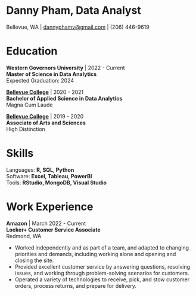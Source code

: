 # Danny Pham, Data Analyst
Bellevue, WA | dannyphamv@gmail.com | (206) 446-9619

# Education
**Western Governors University** | 2022 - Current\
**Master of Science in Data Analytics**\
Expected Graduation: 2024

[**Bellevue College**](https://www.parchment.com/u/award/f09fa9b7a8c7f3d0179370e1d4f0f426) | 2020 - 2021\
**Bachelor of Applied Science in Data Analytics**\
Magna Cum Laude

[**Bellevue College**](https://www.parchment.com/u/award/66c64d4ef35fd87bab5c29b2620075eb) | 2019 - 2020\
**Associate of Arts and Sciences**\
High Distinction

# Skills
Languages: **R, SQL, Python**\
Software: **Excel, Tableau, PowerBI**\
Tools: **RStudio, MongoDB, Visual Studio**

# Work Experience
**Amazon** | March 2022 - Current\
**Locker+ Customer Service Associate**\
Redmond, WA
- Worked independently and as part of a team, and adapted to changing priorities and demands, including working alone and opening and closing the site.
- Provided excellent customer service by answering questions, resolving issues, and working through problem-solving scenarios for customers. 
- Operated a variety of technologies to receive, pick, and stow customer orders, process returns, and prepare for delivery. 
